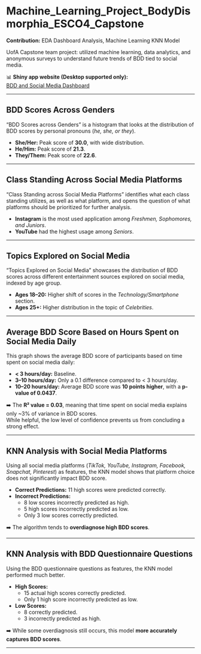 # Machine_Learning_Project_BodyDismorphia_ESCO4_Capstone

**Contribution:** EDA Dashboard Analysis, Machine Learning KNN Model  

UofA Capstone team project: utilized machine learning, data analytics, and anonymous surveys to understand future trends of BDD tied to social media.

📊 **Shiny app website (Desktop supported only):**  
[BDD and Social Media Dashboard](https://jconnors159.shinyapps.io/BDDandSocialMedia/)

---

## BDD Scores Across Genders

“BDD Scores across Genders” is a histogram that looks at the distribution of BDD scores by personal pronouns (*he, she, or they*).  

- **She/Her:** Peak score of **30.0**, with wide distribution.  
- **He/Him:** Peak score of **21.3**.  
- **They/Them:** Peak score of **22.6**.  

---

## Class Standing Across Social Media Platforms

“Class Standing across Social Media Platforms” identifies what each class standing utilizes, as well as what platform, and opens the question of what platforms should be prioritized for further analysis.  

- **Instagram** is the most used application among *Freshmen, Sophomores, and Juniors*.  
- **YouTube** had the highest usage among *Seniors*.  

---

## Topics Explored on Social Media

“Topics Explored on Social Media” showcases the distribution of BDD scores across different entertainment sources explored on social media, indexed by age group.  

- **Ages 18–20:** Higher shift of scores in the *Technology/Smartphone* section.  
- **Ages 25+:** Higher distribution in the topic of *Celebrities*.  

---

## Average BDD Score Based on Hours Spent on Social Media Daily

This graph shows the average BDD score of participants based on time spent on social media daily:  

- **< 3 hours/day:** Baseline.  
- **3–10 hours/day:** Only a 0.1 difference compared to < 3 hours/day.  
- **10–20 hours/day:** Average BDD score was **10 points higher**, with a **p-value of 0.0437**.  

➡️ The **R² value = 0.03**, meaning that time spent on social media explains only ~3% of variance in BDD scores.  
While helpful, the low level of confidence prevents us from concluding a strong effect.  

---

## KNN Analysis with Social Media Platforms

Using all social media platforms (*TikTok, YouTube, Instagram, Facebook, Snapchat, Pinterest*) as features, the KNN model shows that platform choice does not significantly impact BDD score.  

- **Correct Predictions:** 11 high scores were predicted correctly.  
- **Incorrect Predictions:**  
  - 8 low scores incorrectly predicted as high.  
  - 5 high scores incorrectly predicted as low.  
  - Only 3 low scores correctly predicted.  

➡️ The algorithm tends to **overdiagnose high BDD scores**.  

---

## KNN Analysis with BDD Questionnaire Questions

Using the BDD questionnaire questions as features, the KNN model performed much better.  

- **High Scores:**  
  - 15 actual high scores correctly predicted.  
  - Only 1 high score incorrectly predicted as low.  
- **Low Scores:**  
  - 8 correctly predicted.  
  - 3 incorrectly predicted as high.  

➡️ While some overdiagnosis still occurs, this model **more accurately captures BDD scores**.  

---
